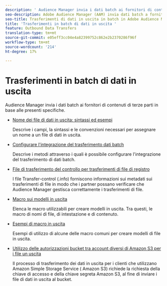 ```yaml
---
description: ' Audience Manager invia i dati batch ai fornitori di contenuti di terze parti in base alle presenti specifiche.'
seo-description: Adobe Audience Manager (AAM) invia dati batch a fornitori di contenuti di terze parti in base alle presenti specifiche.
seo-title: Trasferimenti di dati in uscita in batch in Adobe Audience Manager (AAM)
title: 'Trasferimenti in batch di dati in uscita '
feature: Outbound Data Transfers
translation-type: tm+mt
source-git-commit: e05eff3cc04e4a82399752c862e2b2370286f96f
workflow-type: tm+mt
source-wordcount: '214'
ht-degree: 17%

---
```



# Trasferimenti in batch di dati in uscita 

 Audience Manager invia i dati batch ai fornitori di contenuti di terze parti in base alle presenti specifiche.

* [Nome dei file di dati in uscita: sintassi ed esempi](/help/using/integration/receiving-audience-data/batch-outbound-transfers/outbound-file-name-contents.md)

   Descrive i campi, la sintassi e le convenzioni necessari per assegnare un nome a un file di dati in uscita.

* [Configurare l&#39;integrazione del trasferimento dati batch](batch-server-configuration.md)

   Descrive i metodi attraverso i quali è possibile configurare l&#39;integrazione del trasferimento di dati batch.

* [File di trasferimento del controllo per trasferimenti di file di registro](/help/using/integration/receiving-audience-data/batch-outbound-transfers/transfer-control-files.md)

   I file Transfer-control (.info) forniscono informazioni sui metadati sui trasferimenti di file in modo che i partner possano verificare che  Audience Manager gestisca correttamente i trasferimenti di file.

* [Macro sui modelli in uscita](/help/using/integration/receiving-audience-data/batch-outbound-transfers/outbound-template-macros.md)

   Elenca le macro utilizzabili per creare modelli in uscita. Tra questi, le macro di nomi di file, di intestazione e di contenuto.

* [Esempi di macro in uscita](/help/using/integration/receiving-audience-data/batch-outbound-transfers/outbound-macro-examples.md)

   Esempi di utilizzo di alcune delle macro comuni per creare modelli di file in uscita.

* [Utilizzo delle autorizzazioni bucket tra account diversi di Amazon S3 per i file un uscita](/help/using/integration/receiving-audience-data/batch-outbound-transfers/authorize-s3-cross-bucket.md)

   Il processo di trasferimento dei dati in uscita per i clienti che utilizzano  Amazon Simple Storage Service ( Amazon S3) richiede la richiesta della chiave di accesso e della chiave segreta  Amazon S3, al fine di inviare i file di dati in uscita al bucket.
